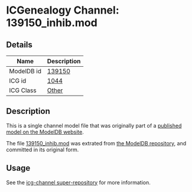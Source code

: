 # ICGenealogy Channel: 139150\_inhib.mod

## Details

Name | Description
---- | -----------
ModelDB id | [139150](http://senselab.med.yale.edu/ModelDB/ShowModel.cshtml?model=139150)
ICG id | [1044](http://icg.neurotheory.ox.ac.uk/channels/other/1044)
ICG Class | [Other](http://icg.neurotheory.ox.ac.uk/channels/other)

## Description

This is a single channel model file that was originally part of a [published model on the ModelDB website](http://senselab.med.yale.edu/mModelDB/ShowModel.cshtml?model=139150).

The file [139150\_inhib.mod](139150_inhib.mod) was extrated from [the ModelDB repository](http://senselab.med.yale.edu/ModelDB/ShowModel.cshtml?model=139150), and committed in its original form.

## Usage

See the [icg-channel super-repository](https://github.com/icgenealogy/icg-channels) for more information.